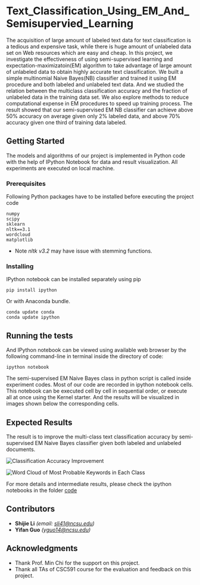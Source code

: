 # Text_Classification_Using_EM_And_Semisupervied_Learning

The acquisition of large amount of labeled text data for text classification is a tedious and expensive task, while there is huge amount of unlabeled data set on Web resources which are easy and cheap. In this project, we investigate the effectiveness of using semi-supervised learning and expectation-maximizatoin(EM) algorithm to take advantage of large amount of unlabeled data to obtain highly accurate text classification. We built a simple multinomial Naive Bayes(NB) classifier and trained it using EM procedure and both labeled and unlabeled text data. And we studied the relation between the multiclass classification accuracy and the fraction of unlabeled data in the training data set. We also explore methods to reduce computational expense in EM procedures to speed up training process. The result showed that our semi-supervised EM NB classifier can achieve above 50% accuracy on average given only 2% labeled data, and above 70% accuracy given one third of training data labeled.

## Getting Started

The models and algorithms of our project is implemented in Python code with the help of IPython Notebook for data and result visualization. All experiments are executed on local machine.

### Prerequisites

Following Python packages have to be installed before executing the project code

```
numpy
scipy
sklearn
nltk==3.1
wordcloud
matplotlib
```
* Note _nltk v3.2_ may have issue with stemming functions.

### Installing

IPython notebook can be installed separately using pip 

```
pip install ipython
```

Or with Anaconda bundle.

```
conda update conda
conda update ipython
```

## Running the tests

And IPython notebook can be viewed using available web browser by the following command-line in terminal inside the directory of code:

```
ipython notebook
```
The semi-supervised EM Naive Bayes class in python script is called inside experiment codes. Most of our code are recorded in ipython notebook cells. This notebook can be executed cell by cell in sequential order, or execute all at once using the Kernel starter. And the results will be visualized in images shown below the corresponding cells. 

## Expected Results

The result is to improve the multi-class text classification accuracy by semi-supervised EM Naive Bayes classifier given both labeled and unlabeled documents.

![Classification Accuracy Improvement](https://github.com/jerry-shijieli/Text_Classification_Using_EM_And_Semisupervied_Learning/blob/master/result/cv_f1.png)

![Word Cloud of Most Probable Keywords in Each Class](https://github.com/jerry-shijieli/Text_Classification_Using_EM_And_Semisupervied_Learning/blob/master/result/test_em_nb_wc.png)

For more details and intermediate results, please check the ipython notebooks in the folder [code](https://github.com/jerry-shijieli/Text_Classification_Using_EM_And_Semisupervied_Learning/tree/master/code)


## Contributors

* **Shijie Li**  *(email: sli41@ncsu.edu)* 
* **Yifan Guo** *(yguo14@ncsu.edu)*

## Acknowledgments

* Thank Prof. Min Chi for the support on this project.
* Thank all TAs of CSC591 course for the evaluation and feedback on this project.


